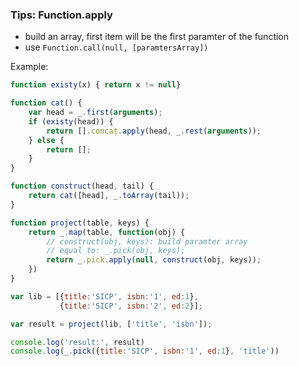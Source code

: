 ### Tips: Function.apply

* build an array, first item will be the first paramter of the function
* use `Function.call(null, [paramtersArray])`

Example:

```javascript
function existy(x) { return x != null}

function cat() {
	var head = _.first(arguments);
    if (existy(head)) {
    	return [].concat.apply(head, _.rest(arguments));
    } else {
    	return [];
    }
}

function construct(head, tail) {
	return cat([head], _.toArray(tail));
}

function project(table, keys) {
	return _.map(table, function(obj) {
	    // construct(obj, keys): build paramter array
	    // equal to: _.pick(obj, keys);
    	return _.pick.apply(null, construct(obj, keys));
    })
}

var lib = [{title:'SICP', isbn:'1', ed:1},
		   {title:'SICP', isbn:'2', ed:2}];

var result = project(lib, ['title', 'isbn']);

console.log('result:', result)
console.log(_.pick({title:'SICP', isbn:'1', ed:1}, 'title'))

```
